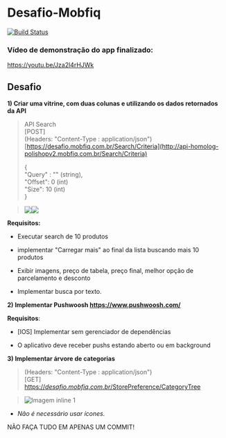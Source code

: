 # Desafio-Mobfiq
[![Build Status](https://travis-ci.org/felipeat/Desafio-Mobfiq.svg?branch=master)](https://travis-ci.org/felipeat/Desafio-Mobfiq)


### Vídeo de demonstração do app finalizado:

https://youtu.be/Jza2l4rHJWk


## Desafio

**1) Criar uma vitrine, com duas colunas e utilizando os dados retornados da API**

> API Search\
> [POST]\
> (Headers: "Content-Type : application/json")\
> [https://desafio.mobfiq.com.br/Search/Criteria](http://api-homolog-polishopv2.mobfiq.com.br/Search/Criteria)
> 
> {\
> "Query" : "" (string),\
> "Offset": 0 (int)\
> "Size": 10 (int)\
> }

> ![](https://lh3.googleusercontent.com/rrBjhTW_6LA8VGhaxkD3fUi3Yb3RBrQVZAIGBtkMTd0W5QE0BV9W71sH6X1DrGlnzVDwO-KkYfHMQCVldNU8MsgKjOchm3quF7bOE_HSv6_KR8YSjDVyJr7fFFV37Va_ErF0_R11)![](https://lh6.googleusercontent.com/uxAeNytydNSgIkMb5aZPOB4csiNSOPLdfb4LTD0u5w4Gh9hh6NfVw4k2ZoOno1Z2w-c3jkenfo5fCTEdDPBnGVAI4vV8MP9YadlYSDh5x4_dR1yvHbo7plxFSZTm9dNwcg4ggAw_)

**Requisitos:**

-   Executar search de 10 produtos

-   implementar "Carregar mais" ao final da lista buscando mais 10 produtos

-   Exibir imagens, preço de tabela, preço final, melhor opção de parcelamento e desconto

-   Implementar busca por texto.

**2) Implementar Pushwoosh <https://www.pushwoosh.com/>**

**Requisitos**:

-   [IOS] Implementar sem gerenciador de dependências

-   O aplicativo deve receber pushs estando aberto ou em background

**3) Implementar árvore de categorias**

> (Headers: "Content-Type : application/json")\
> [GET]\
> [https://](http://api-homolog-polishopv2.mobfiq.com.br//StorePreference/CategoryTree)[*desafio.mobfiq.com.br*](http://api-homolog-polishopv2.mobfiq.com.br/Search/Criteria)[/StorePreference/CategoryTree](http://api-homolog-polishopv2.mobfiq.com.br//StorePreference/CategoryTree)

> ![Imagem inline 1](https://mail.google.com/mail/u/0/?ui=2&ik=0c61e40d83&view=fimg&th=15cc60b0ea7a24a3&attid=0.1&disp=emb&realattid=ii_15c8e3685c96508e&attbid=ANGjdJ8N1BS1QCfxPINqZzum3FWWDT9rnXQNUR_ldxrawSUIrTnkeM4fVUC6nLyRHvIwTOYm8lzdD9ElgAsk_Lx2h4nbSzT2QkailJOwr_TylEKDAl5WviHdXJcxGYM&sz=w382-h684&ats=1498593799560&rm=15cc60b0ea7a24a3&zw&atsh=1)

-   *Não é necessário usar ícones.*

NÃO FAÇA TUDO EM APENAS UM COMMIT!
